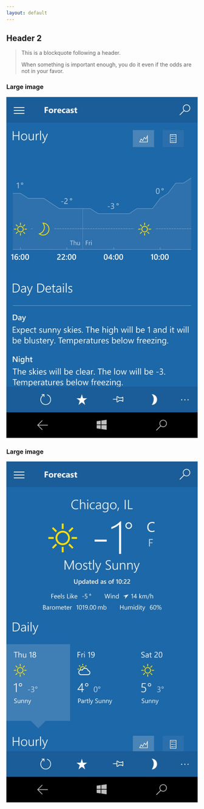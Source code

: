 ```yaml
---
layout: default
---
```





## [](#header-2)Header 2

> This is a blockquote following a header.
>
> When something is important enough, you do it even if the odds are not in your favor.



### Large image

![](https://github.com/ameybarapatre/ameybarapatre.github.io/blob/master/ss1.jpeg)

### Large image

![](https://github.com/ameybarapatre/ameybarapatre.github.io/blob/master/ss2.jpeg)


